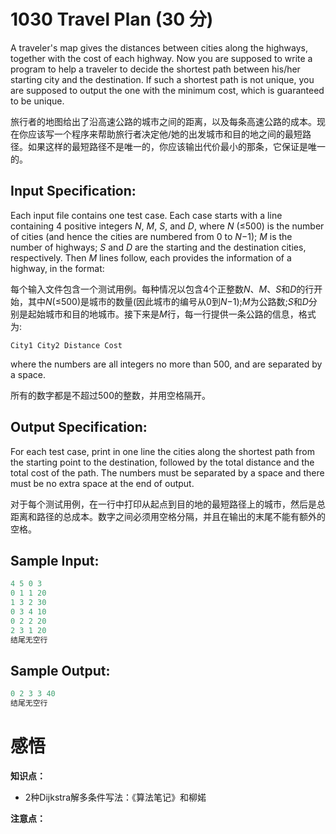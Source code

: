 # 1030 Travel Plan (30 分)

A traveler's map gives the distances between cities along the highways, together with the cost of each highway. Now you are supposed to write a program to help a traveler to decide the shortest path between his/her starting city and the destination. If such a shortest path is not unique, you are supposed to output the one with the minimum cost, which is guaranteed to be unique.

旅行者的地图给出了沿高速公路的城市之间的距离，以及每条高速公路的成本。现在你应该写一个程序来帮助旅行者决定他/她的出发城市和目的地之间的最短路径。如果这样的最短路径不是唯一的，你应该输出代价最小的那条，它保证是唯一的。

## Input Specification:

Each input file contains one test case. Each case starts with a line containing 4 positive integers *N*, *M*, *S*, and *D*, where *N* (≤500) is the number of cities (and hence the cities are numbered from 0 to *N*−1); *M* is the number of highways; *S* and *D* are the starting and the destination cities, respectively. Then *M* lines follow, each provides the information of a highway, in the format:

每个输入文件包含一个测试用例。每种情况以包含4个正整数*N*、*M*、*S*和*D*的行开始，其中*N*(≤500)是城市的数量(因此城市的编号从0到*N*−1);*M*为公路数;*S*和*D*分别是起始城市和目的地城市。接下来是*M*行，每一行提供一条公路的信息，格式为:

```
City1 City2 Distance Cost
```

where the numbers are all integers no more than 500, and are separated by a space.

所有的数字都是不超过500的整数，并用空格隔开。

## Output Specification:

For each test case, print in one line the cities along the shortest path from the starting point to the destination, followed by the total distance and the total cost of the path. The numbers must be separated by a space and there must be no extra space at the end of output.

对于每个测试用例，在一行中打印从起点到目的地的最短路径上的城市，然后是总距离和路径的总成本。数字之间必须用空格分隔，并且在输出的末尾不能有额外的空格。

## Sample Input:

```cpp
4 5 0 3
0 1 1 20
1 3 2 30
0 3 4 10
0 2 2 20
2 3 1 20
结尾无空行
```

## Sample Output:

```cpp
0 2 3 3 40
结尾无空行
```

# 感悟

**知识点：**

- 2种Dijkstra解多条件写法：《算法笔记》和柳婼

**注意点：**